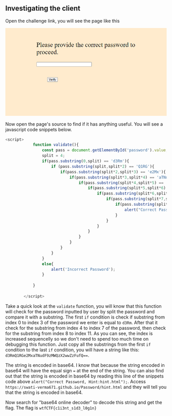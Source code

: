## Investigating the client

Open the challenge link, you will see the page like this

![anh1](https://raw.githubusercontent.com/quochuyy10217/MyCTFWriteups/main/wtfCTF2022/img_src/investiagate_1.PNG)

Now open the page's source to find if it has anything useful. You will see a javascript code snippets below.

```javascript
<script>
            function validate(){
                const pass = document.getElementById('password').value;
                split = 4;
                if(pass.substring(0,split) == 'd3Rm'){
                    if (pass.substring(split,split*2) == 'Q1RG'){
                        if(pass.substring(split*2,split*3) == 'e2Mx'){
                            if(pass.substring(split*3,split*4) == 'aTNu'){
                                if(pass.substring(split*4,split*5) == 'dF9z'){
                                    if(pass.substring(split*5,split*6) == 'MWQz'){
                                        if(pass.substring(split*6,split*7) == 'X2ww'){
                                            if(pass.substring(split*7,split*8) == 'ZzFu'){
                                                if(pass.substring(split*8,split*9) == 'fQ=='){
                                                    alert("Correct Password, Hint:hint.html");
                                                }
                                            }
                                        }
                                    }
                                }
                            }
                        }
                    }
                }
                else{
                    alert('Incorrect Password');
                }

            }

        </script>
```

Take a quick look at the `validate` function, you will know that this function will check for the password inputted by user by split the password and compare it with a substring. The first `if` condition is check if substring from index 0 to index 3 of the password we enter is equal to `d3Rm`. After that it check for the substring from index 4 to index 7 of the password, then check for the substring from index 8 to index 11. As you can see, the index is increased sequencelly so we don't need to spend too much time on debugging this function. Just copy all the substrings from the first `if` condition to the last `if` condition, you will have a string like this: `d3RmQ1RGe2MxaTNudF9zMWQzX2wwZzFufQ==`.

The string is encoded in base64. I know that because the string encoded in base64 will have the equal sign `=` at the end of the string. You can also find out that the string is encoded in base64 by reading this line of the snippets code above `alert("Correct Password, Hint:hint.html");`. Access `https://swati-verma671.github.io/Password/hint.html` and they will tell you that the string is encoded in base64.

Now search for "base64 online decoder" to decode this string and get the flag. The flag is `wtfCTF{c1i3nt_s1d3_l0g1n}`